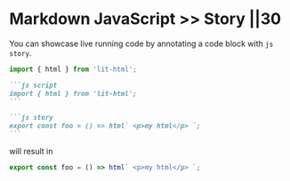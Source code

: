 # Markdown JavaScript >> Story ||30

You can showcase live running code by annotating a code block with `js story`.

```js script
import { html } from 'lit-html';
```

````md
```js script
import { html } from 'lit-html';
```

```js story
export const foo = () => html` <p>my html</p> `;
```
````

will result in

```js story
export const foo = () => html` <p>my html</p> `;
```
